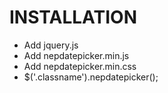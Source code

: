 # INSTALLATION

- Add jquery.js
- Add nepdatepicker.min.js 
- Add nepdatepicker.min.css 
- $('.classname').nepdatepicker();